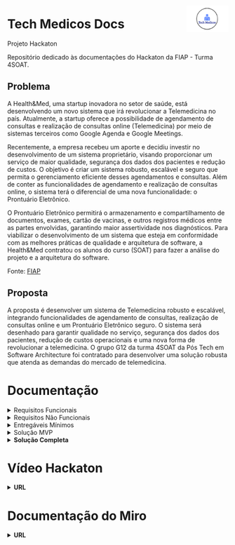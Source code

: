 <p dir="auto"><img src="https://github.com/g12-4soat/techmedicos-iac/blob/main/docs/Imagem/logo-techmedicos.png" alt="TECHMEDICOS" title="TECHMEDICOS" align="right" height="60" style="max-width: 100%;"></p>

# Tech Medicos Docs
Projeto Hackaton

Repositório dedicado às documentações do Hackaton da FIAP - Turma 4SOAT.

## Problema

A Health&Med, uma startup inovadora no setor de saúde, está desenvolvendo um novo sistema que irá revolucionar a Telemedicina no país. Atualmente, a startup oferece a possibilidade de agendamento de consultas e realização de consultas online (Telemedicina) por meio de sistemas terceiros como Google Agenda e Google Meetings. 

Recentemente, a empresa recebeu um aporte e decidiu investir no desenvolvimento de um sistema proprietário, visando proporcionar um serviço de maior qualidade, segurança dos dados dos pacientes e redução de custos. O objetivo é criar um sistema robusto, escalável e seguro que permita o gerenciamento eficiente desses agendamentos e consultas. Além de conter as funcionalidades de agendamento e realização de consultas online, o sistema terá o diferencial de uma nova funcionalidade: o Prontuário Eletrônico. 

O Prontuário Eletrônico permitirá o armazenamento e compartilhamento de documentos, exames, cartão de vacinas, e outros registros médicos entre as partes envolvidas, garantindo maior assertividade nos diagnósticos.
Para viabilizar o desenvolvimento de um sistema que esteja em conformidade com as melhores práticas de qualidade e arquitetura de software, a Health&Med contratou os alunos do curso (SOAT) para fazer a análise do projeto e a arquitetura do software.

<p dir="auto">Fonte: <a href="https://www.fiap.com.br/" rel="nofollow">FIAP</a></p>

## Proposta

A proposta é desenvolver um sistema de Telemedicina robusto e escalável, integrando funcionalidades de agendamento de consultas, realização de consultas online e um Prontuário Eletrônico seguro. O sistema será desenhado para garantir qualidade no serviço, segurança dos dados dos pacientes, redução de custos operacionais  e uma nova forma de revolucionar a telemedicina. O grupo G12 da turma 4SOAT da Pós Tech em Software Architecture foi contratado para desenvolver uma solução robusta que atenda as demandas do mercado de telemedicina.

# Documentação

<details>
  <summary>Requisitos Funcionais</summary>

  ## Entregáveis

1. <b>Autenticação do Usuário (Médico)</b>:
    - O sistema deve permitir que o médico faça login usando o número de CRM e uma senha.
2. <b>Cadastro/Edição de Horários Disponíveis (Médico)</b>:
    - O sistema deve permitir que o médico faça login usando o número de CRM e uma senha.
3. <b>Aceite ou Recusa de Consultas Médicas (Médico)</b>:
    - O médico deve poder aceitar ou recusar consultas médicas agendadas.
4. <b>Autenticação do Usuário (Paciente)</b>:
    - O sistema deve permitir que o paciente faça login usando um e-mail, CPF e uma senha.
5. <b>Busca por Médicos (Paciente)</b>:
    - O sistema deve permitir que o paciente visualize a lista de médicos disponíveis, utilizando filtros como especialidade, distância (em kms) e avaliação.
6. <b>Agendamento de Consultas (Paciente)</b>:
    - Após selecionar o médico, o paciente deve poder visualizar a agenda do médico e o valor da consulta, e efetuar o agendamento.
    - O usuário paciente poderá cancelar a consulta mediante justificativa.
7. <b>Teleconsulta</b>:
    - A consulta agendada deve criar um link de reunião online de duração padrão de 50 minutos que será utilizado pelo usuário e pelo médico no dia da consulta.
8. <b>Prontuário Eletrônico</b>
    - <b>Acesso e Upload</b>:
      - O paciente deve poder acessar seu prontuário eletrônico e fazer o upload de arquivos, como exames e laudos médicos.
    - <b>Gestão de Compartilhamento</b>:
      - O paciente deve poder compartilhar seu prontuário com médicos, definindo quais arquivos ou grupos de arquivos serão acessíveis e por quanto tempo.

<p dir="auto">Fonte: <a href="https://www.fiap.com.br/" rel="nofollow">FIAP</a></p>
</details>

<details>
  <summary>Requisitos Não Funcionais</summary>

   ## Entregáveis
- <b>Alta Disponibilidade</b>:
  - O sistema deve estar disponível 24/7 devido à sua natureza crítica no setor de saúde.
- <b>Escalabilidade</b>:
  - O sistema deve ser capaz de lidar com alta demanda, especialmente para profissionais muito procurados.
  - O sistema deve suportar até 20.000 usuários simultâneos em horários de pico.
- <b>Segurança</b>:
  - O prontuário eletrônico deve possuir alta camada de segurança para prevenir falhas no compartilhamento de documentos.
  - A proteção dos dados sensíveis dos pacientes deve seguir as melhores práticas de segurança da informação.

<p dir="auto">Fonte: <a href="https://www.fiap.com.br/" rel="nofollow">FIAP</a></p>
</details>

<details>
  <summary>Entregáveis Mínimos</summary>
  
  ## Requisitos
  1. **Desenho da Solução MVP**
      - O sistema deve estar disponível 24/7 devido à sua natureza crítica no setor de saúde.
      - Descrição de como os requisitos não funcionais serão atendidos.

  2. **Demonstração da Infraestrutura na Cloud**
      - Mostrando a aplicação funcionando na infraestrutura de nuvem, com exemplos de uso real (como chamadas de API).

  3. **Demonstração da Infraestrutura na Cloud**
      - Explicação e demonstração do pipeline de deploy da aplicação.

  4. **Demonstração do MVP**: Aplicação executando na nuvem, os itens de 1 a 6 dos requisitos funcionais, contemplando:
      - Autenticação do Usuário (Médico).
      - Cadastro/Edição de Horários Disponíveis (Médico).
      - Aceite ou Recusa de Consultas Médicas (Médico).
      - Autenticação do Usuário (Paciente).
      - Busca por Médicos (Paciente).
      - Agendamento de Consultas (Paciente).

 <p dir="auto">Fonte: <a href="https://www.fiap.com.br/" rel="nofollow">FIAP</a></p>   
</details>

<details>
  <summary>Solução MVP</summary>

  ## Arquitetura Sistêmica
A aplicação possuí atualmente uma estrutura monolítica que está modularizada, visando como objetivo implementar uma estrutura de micro serviços no decorrer do projeto. Utilizamos o Github para gerenciar todo o código fonte, implementando automações CI/CD através do Github Actions. Além disso, fazemos uso do DockerHub como Container Registry para gerenciar as imagens de containers do projeto e Terraform para realizar o provisionamento da infrestrutura como código. Todos os nossos serviços internos são gerenciados pelo Cloud AWS, que realiza a orquestração de todos os recursos da aplicação.

- <b>API</b>: Tem como responsabilidade o recebimento e envio de requisições REST para a aplicação Tech Médicos, através do recurso EKS da Cloud AWS. A API facilita a integração e a comunicação entre usuários e a plataforma hospedada no Amazon EKS, garantindo uma experiência de uso eficiente e confiável para os clientes da aplicação.
- <b>Auth</b>: Serviço responsável pela autenticação do usuário via JWT, no qual utiliza Lambda Auth que faz a comunicação com Cognito. Este serviço garante a segurança das credenciais dos usuários, facilitando o acesso controlado aos recursos da aplicação e proporcionando uma experiência de usuário fluida e protegida.
- <b>Dynamo DB</b>: Banco de dados não relacional cuja responsabilidade é cuidar do armazenamento de dados. O DynamoDB oferece escalabilidade sob demanda, baixa latência e alta disponibilidade, sendo ideal para a aplicação Tech Medicos que necessita de um armazenamento confiável e eficiente na nuvem.

  <img src="https://github.com/g12-4soat/techmedicos-docs/blob/main/Imagens/TechMedicosArchitectureMVP-arch-system.png" style="max-width: 100%;">
  
  ## Arquitetura Monolítica Modular
Optamos por uma arquitetura monolítica modular, pois é o tipo arquitetônico mais adequado para um projeto MVP. Essa arquitetura visa demonstrar os recursos utilizados na AWS pelo projeto Tech Médicos.

- <b>AWS Cloud</b>: A AWS Cloud é uma infraestrutura global de serviços de computação em nuvem oferecida pela Amazon Web Services (AWS). Fornece uma plataforma robusta e escalável para hospedar aplicativos, armazenar dados e executar operações de computação sem a necessidade de investimentos significativos em infraestrutura física. A AWS Cloud permite às empresas escalar recursos conforme a demanda, aumentar a agilidade operacional e reduzir custos de manutenção de hardware.
    
- <b>Região da Nuvem AWS</b>: Uma Região da AWS é uma área geográfica que contém várias Zonas de Disponibilidade (AZs) da AWS, onde os serviços da AWS são hospedados. Cada Região é composta por duas ou mais AZs isoladas fisicamente, que são conectadas por redes de baixa latência. A escolha da Região da AWS é importante para garantir baixa latência e alta disponibilidade dos serviços, além de cumprir requisitos de conformidade e residência de dados. Na aplicação Tech Medicos optamos em hospedar os recursos na região us-east-1 na Virgínia do Norte, que é a região mais ecônomica da AWS.
    
- <b>VPC AWS (Amazon Virtual Private Cloud)</b>: A Amazon Virtual Private Cloud (VPC) é um serviço que permite criar uma rede virtual isolada na AWS. Ela possibilita que você configure um ambiente de rede personalizado, incluindo subnets, tabelas de rotas e gateways, e controle completamente o tráfego de entrada e saída. A VPC é essencial para separar recursos de aplicativos em diferentes redes, implementar políticas de segurança personalizadas e conectar a rede local à nuvem de forma segura e controlada. Devido a uma limitação na utilização de recursos do AWS Academy consumimos a VPC padrão do ambiente. 
  
- <b>Zona de Disponibilidade (AZ - Availability Zone)</b>: Uma Zona de Disponibilidade (AZ) é um data center ou grupo de data centers da AWS em uma Região específica. Cada AZ é isolada para proteção contra falhas em outras AZs, garantindo que aplicativos e dados permaneçam disponíveis mesmo em casos de falha de hardware ou manutenção planejada. As AZs são fundamentais para implementar arquiteturas de alta disponibilidade e tolerância a falhas em sistemas distribuídos na AWS Cloud.

- <b>Subnets</b>: Subnets são segmentos de uma VPC onde você pode lançar recursos como instâncias EC2, bancos de dados RDS, entre outros. Elas são essenciais para organizar e gerenciar a rede dentro da infraestrutura da AWS.
  - <b>Subnets Públicas</b>: As subnets públicas estão configuradas para ter acesso direto à Internet através de um Gateway de Internet. São utilizadas para hospedar recursos que precisam de conectividade direta com a Internet, como servidores web ou aplicativos que precisam ser acessíveis publicamente. Isso permite que os recursos nas subnets públicas recebam tráfego da Internet e respondam diretamente aos pedidos externos.
  - <b>Subnet Privada</b>: Subnets privadas não têm acesso direto à Internet. Elas dependem de um NAT Gateway ou NAT Instance para acessar recursos externos, como atualizações de software ou integrações com serviços na Internet. As subnets privadas são usadas para hospedar recursos sensíveis que não devem ser acessíveis publicamente, aumentando a segurança ao restringir o acesso direto a esses recursos.
  - <b>Diferença entre Subnets Públicas e Privadas</b>: A principal diferença entre subnets públicas e privadas reside na acessibilidade à Internet. Subnets públicas permitem acesso direto à Internet, enquanto subnets privadas dependem de um gateway NAT para acesso externo. Essa distinção permite aos administradores de sistema controlar o tráfego e gerenciar a exposição de aplicativos e dados, garantindo que recursos sensíveis permaneçam protegidos contra acessos não autorizados.

- <b>API Gateway</b>: O API Gateway é utilizado para criar, publicar, manter, monitorar e proteger as APIs Tech Medicos de forma segura. É essencial para fornecer pontos de acesso seguros e escaláveis para os serviços Tech Medicos, permitindo gerenciar autorizações, limitações de taxa e transformações de dados, entre outros.
  - <b>API Gateway da Lambda Auth</b>: Tem como responsabilidade gerenciar o serviço de autorização e autenticação da aplicação Tech Medicos.
  - <b>API Gateway da API Tech Medicos</b>: Lida com o mapeamento dos endpoints internos da aplicação Tech Medicos.

- <b>AWS Lambda</b>: AWS Lambda é necessária para realizar processamento de eventos de forma escalável e sem preocupações com a infraestrutura subjacente, sendo reutilizável também na execução de microserviços, processamento de dados em tempo real, entre outras aplicações. Responsável pelo engine do serviço de autorização e autenticação do usuário na aplicação Tech Medicos, tendo comunicação direta com o serviço responsável pelas ações de segurança de acesso do usuário.
  
- <b>Amazon Cognito</b>: Amazon Cognito é um serviço de autenticação, autorização e gerenciamento de usuários para aplicativos web e móveis. Oferece integração com provedores de identidade externos e permite criar pools de usuários para autenticação segura, gestão de perfis e sincronização de dados. Serviço que lida com gerenciamento de maneira geral da aplicação Tech Medicos, como por exemplo segregação por pools de usuários paciente e médico.

- <b>AWS Secrets Manager</b>: AWS Secrets Manager ajuda a proteger o acesso a informações sensíveis, como senhas, chaves de API e certificados. Permite gerenciar, rotacionar e recuperar esses segredos de forma segura, essencial para sistemas que necessitam armazenar e acessar informações confidenciais de forma centralizada. Armazena informações sensíveis que são cruciais para o funcionamento total da aplicação.

- <b>VPC Link</b>: O VPC Link é um serviço que permite integrar APIs privadas hospedadas em uma Amazon Virtual Private Cloud (VPC) com o API Gateway da AWS. Ele proporciona conectividade segura e direta entre o API Gateway e os recursos privados na VPC, permitindo que aplicativos acessem serviços internos de forma controlada e protegida, sem expor esses recursos diretamente à Internet. Isso é essencial para manter a segurança e a integridade dos dados ao permitir a comunicação segura entre sistemas externos e internos dentro de uma infraestrutura VPC. 

- <b>Load Balancer</b>: Load Balancer é um serviço que distribui o tráfego de entrada de aplicações entre múltiplas instâncias, garantindo alta disponibilidade e escalabilidade. Existem diferentes tipos de Load Balancers na AWS Cloud.
  - <b>Elastic Load Balancing (ELB)</b>: Balanceia automaticamente o tráfego de entrada entre múltiplas instâncias EC2, garantindo que a carga seja distribuída de forma equilibrada e eficiente.
  - <b>Application Load Balancer (ALB)</b>: Ideal para rotear tráfego para múltiplos destinos baseados em conteúdo em nível de aplicação (como HTTP/HTTPS), como a aplicação Tech Medicos.
  - <b>Network Load Balancer (NLB)</b>: Distribui o tráfego TCP/UDP para instâncias EC2 em nível de rede, adequado para cargas de trabalho que requerem alta taxa de transferência e baixa latência.

- <b>Amazon EKS (Elastic Kubernetes Service)</b>: Amazon EKS facilita a execução de aplicativos Kubernetes na AWS, gerenciando a infraestrutura necessária para clusters Kubernetes. É utilizado na orquestração de contêineres escalável, permitindo implementar, gerenciar e escalar a aplicação Tech Medicos de maneira contêinerizados com facilidade.
  
- <b>Amazon EC2 (Elastic Compute Cloud)<b>: Serviço da AWS Cloud que oferece capacidade computacional escalável na nuvem. Permite aos usuários provisionar e dimensionar facilmente instâncias de servidores virtuais conforme necessário. O EC2 é amplamente utilizado em sistemas para hospedar aplicativos, executar cargas de trabalho computacionais, processar dados em lotes, entre outras tarefas. Sua flexibilidade permite escolher tipos de instâncias com diferentes recursos computacionais, memória e armazenamento, adaptando-se às necessidades específicas de cada aplicação. O EC2 proporciona controle completo sobre o ambiente de execução da aplicação Tech Medicos, facilitando a implementação e a administração de infraestruturas complexas de maneira eficiente na nuvem.

- <b>Dynamo DB</b>: Serviço de banco de dados NoSQL totalmente gerenciado pela AWS Cloud. Ele oferece armazenamento de dados de baixa latência e alto desempenho, escalabilidade automática e suporte integrado para replicação multi-região. DynamoDB é recomendado para aplicações que precisam de acesso rápido e previsível a grandes volumes de dados, como a aplicação Tech Medicos. Sua flexibilidade e capacidade de dimensionamento automático tornam-no adequado para cenários onde a escalabilidade e a disponibilidade são críticas, permitindo aos desenvolvedores focar no desenvolvimento de aplicativos sem se preocupar com a infraestrutura do banco de dados.

- <b>AWS S3 (Amazon Simple Storage Service)</b>: É um serviço de armazenamento de objetos altamente escalável e durável. Ele é projetado para armazenar e recuperar qualquer quantidade de dados de forma segura através da internet. O S3 é para armazenamento de dados estáticos de websites, arquivos de mídia, dados de logs, outros tipos de dados não estruturados e backups, como por exemplo, a aplicação Tech Medicos que armazena o arquivo tf.state do Terraform que contém o estado atual da infraestrutura gerenciada e registra informações sobre os recursos provisionados na AWS Cloud. O S3 oferece alta disponibilidade, redundância de dados em várias zonas de disponibilidade, e integração fácil com outros serviços AWS Cloud, tornando-se uma solução robusta para gerenciamento e armazenamento de dados na nuvem da aplicação Tech Medicos.

- <b>IAM Role (Identity and Access Management)</b>: IAM Roles são usados para conceder permissões seguras e temporárias para entidades que precisam acessar recursos AWS. Eles são essenciais para garantir a segurança e a conformidade na aplicação Tech Medicos, permitindo gerenciar o acesso a recursos de forma granular e segura. Na aplicação Tech Medicos utiliza o LabRole padrão do AWS Academy.

- <b>Amazon CloudWatch</b>: Amazon CloudWatch é um serviço de monitoramento e observabilidade do Tech Medicos que coleta e acompanha métricas, logs e eventos em tempo real. É usado para monitorar a saúde e o desempenho da aplicação, detectar e diagnosticar problemas, e tomar ações automatizadas com base em condições definidas.
  
  <img src="https://github.com/g12-4soat/techmedicos-docs/blob/main/Imagens/TechMedicosArchitectureMVP-aws-micro-service.png" alt="TECHLANCHES" title="TECHLANCHES" style="max-width: 100%;">

- <b>Estimativa de custos AWS </b>: https://github.com/g12-4soat/techmedicos-docs/blob/main/docs/TechMedicos%20-%20MVP%20-%20Calculadora%20de%20Pre%C3%A7os%20da%20AWS.pdf
</details>
<details>
  <summary>Solução Completa</summary>

   ## Arquitetura Sistêmica
A aplicação completa terá uma estrutura em microserviços, que representa a evolução da estrutura do MVP, que é um monólito modularizado. Para a solução completa, todos os recursos implementados no MVP serão reutilizados como Github, automações CI/CD com Github Actions, DockerHub como Container Registry, recursos implementados na AWS Cloud entre outros. Como novidades, introduzimos o SonarCloud para análise de código e cobertura de testes em todos os microserviços, o padrão SAGA para garantir a consistência e integridade dos dados com atomicidade na aplicação Tech Medicos, OWASP para aumentar a segurança, identificar e mitigar as vunerabilidades de seguranças conhecidas. A conformidade com a LGPD que visa garantir que o tratamento de dados seja realizado de forma transparente, segura e em conformidade com a legislação. O relátorio de RIPD para proporcionar uma visão clara e detalhada sobre como uma organização coleta, armazena, usa e protege os dados pessoais de indivíduos. Por fim, a evolução da arquitetura dentro do AWS Cloud com a utilização de novos recursos fundamentais para garantir que a aplicação Tech Medicos tenha alta disponibilidade, escalabilidade, segurança, resiliência, observabilidade e monitoramento. 
 
- <b>AWS EKS</b>: O microserviço de consulta será responsável pelo gerenciamento completo das consultas incluindo agendamentos, busca por médicos, histórico de consultas e outras funcionalidades. O serviço de gestão de médicos cuidará da agenda, horários e disponibilidade dos profissionais de medicina com funcionalidades de cadastro e edição de agenda médica. O prontuário funcionará como o núcleo central dos dados do paciente, armazenando informações pessoais, registros médicos, exames e diagnósticos. O serviço de usuário será responsável por auxiliar no controle de acesso, gerenciando diferentes tipos de usuários na aplicação Tech Médicos e contém um Service Worker que tem como responsabilidade consumir a fila ReversaoCadastroUsuario pelo serviço de usuário para realizar a reversão do cadastro de usuário. Além disso, um microserviço dedicado ao gerenciamento de filas do RabbitMQ que irá auxiliar em todo o processo operacional dentro da aplicação Tech Medicos.

- <b>Dynamo DB</b>: Optamos por utilizar DynamoDB em todos os microserviços da aplicação Tech Médicos devido à sua capacidade de escalabilidade sob demanda, baixa latência e alta disponibilidade. Integramos o DynamoDB nos microserviços de consulta, prontuário, usuário, gestão médica e inativação de usuário, também adicionamos o DAX no microserviço de gestão médica que é um serviço de cache que melhora o desempenho de leitura de bancos de dados NoSQL em memória. No caso dos microserviços relacionados às filas do RabbitMQ, não consideramos necessária essa implementação.

- <b>AWS S3</b>:  O Amazon S3 é um serviço altamente escalável e durável de armazenamento de objetos, projetado para guardar e recuperar grandes volumes de dados de maneira segura pela internet. No microserviço de prontuário, o S3 será utilizado para armazenar os arquivos dos pacientes no prontuário clínico.

- <b>AWS Lambda</b>: Para as Lambdas, implementamos diferentes serviços na aplicação Tech Medicos:
  - <b>Cadastro</b>: Responsável pelo registro do usuário na base de dados de usuário e no AWS Cognito.
  - <b>Auth</b>: Utiliza o AWS Cognito para validar o acesso do usuário paciente ou médico. 
  - <b>Inativação</b>: Garante que o usuário possa inativar seus dados a qualquer momento, seguindo as diretrizes da LGPD.
  - <b>Notificações</b>: Serviço que gerencia o envio de notificações aos usuários, utilizando o AWS SES.
  - <b>Telemedicina</b>: Integra com o Google Workspace para gerar a teleconsulta do paciente.
    
  <p>
    Essas funções Lambdas são essenciais para o funcionamento integrado e seguro da aplicação, atendendo às necessidades específicas dos usuários e cumprindo com as normas de segurança e privacidade estabelecidas.
  </p>

  <img src="https://github.com/g12-4soat/techmedicos-docs/blob/main/Imagens/TechMedicosArchitecture-arch-system.png" style="max-width: 100%;">
  
  ## Arquitetura Microserviços

  Optamos por uma arquitetura de microserviços pois oferece diversos benefícios significativos para a aplicação Tech Medicos. Microserviços dividem a aplicação em componentes independentes e autônomos, cada um focado em realizar uma função específica. Isso proporciona maior flexibilidade no desenvolvimento, permitindo que as equipes do projeto trabalhem de forma independente em cada microserviço. Além disso, os microserviços facilitam a escalabilidade, pois cada serviço pode ser dimensionado individualmente conforme a necessidade. Isso resulta em melhor desempenho e utilização eficiente de recursos. Outro benefício é a resiliência, já que falhas em um microserviço não afetam necessariamente toda a aplicação Tech Medicos, aumentando a disponibilidade do sistema como um todo. Por fim, os microserviços promovem uma arquitetura mais modular e fácil de manter, facilitando a implementação de atualizações e melhorias contínuas na aplicação. A seguir, serão apresentados todos os recursos adicionais na solução completa, ressaltando que todos os recursos existentes no MVP serão reutilizados. Isso garante uma aplicação totalmente sustentável e preparada para expansões futuras.

- <b>AWS Shield</b>: O AWS Shield é um serviço de proteção contra ataques distribuídos de negação de serviço (DDoS) que protege aplicação Tech Medicos na AWS Cloud. Detecta e mitiga automaticamente ataques DDoS direcionados a recursos como ELB (Elastic Load Balancing), CloudFront e Amazon Route 53. O AWS Shield Standard é oferecido gratuitamente para todos os clientes da AWS, enquanto o AWS Shield Advanced oferece proteção mais avançada e suporte dedicado.

- <b>AWS WAF (Web Application Firewall)</b>: O AWS WAF é um firewall de aplicação web que ajuda a proteger a aplicação Tech Medicos contra vulnerabilidades comuns de segurança, como injeção de SQL e cross-site scripting (XSS). Ele permite configurar regras personalizadas para controlar o acesso às suas aplicações web. O AWS WAF pode ser integrado com serviços como o Amazon CloudFront e o Application Load Balancer para filtrar e monitorar o tráfego HTTP e HTTPS.

- <b>CloudFront</b>: O Amazon CloudFront é um serviço de CDN (Content Delivery Network) que distribui conteúdo estático e dinâmico, como imagens, vídeos, scripts e arquivos HTML, para usuários finais com baixa latência e alto throughput. Melhora a velocidade de entrega do conteúdo ao armazená-lo em cache em locais de edge nodes ao redor do mundo. O CloudFront é comumente usado para melhorar a performance e reduzir a carga de servidores de origem, além de proporcionar maior segurança e escalabilidade para a aplicação Tech Medicos.

- <b>Amazon Cognito</b>: Amazon Cognito é um serviço de autenticação, autorização e gerenciamento de usuários para aplicativos web e móveis. Oferece integração com provedores de identidade externos e permite criar pools de usuários para autenticação segura, gestão de perfis e sincronização de dados. Serviço que lida com gerenciamento de maneira geral da aplicação Tech Medicos, como por exemplo segregação por pools de usuários paciente e médico. No Cognito da aplicação Tech Medicos também é utilizado o 2FA com o objetivo de aumentar a segurança ao exigir duas formas distintas de verificação para acessar uma conta e também realiza a comunicação com SES para envio de notificações via e-mail.

- <b>SES (Simple Email Service)</b>: Amazon SES é um serviço de e-mail escalável e econômico para envio e recebimento de e-mails. É usado para integrar e-mails transacionais e de marketing com aplicativos na AWS, garantindo entrega confiável de e-mails para usuários finais. O SES oferece flexibilidade para personalizar conteúdo de e-mail, monitorar estatísticas de entrega e gerenciar listas de destinatários, sendo ideal para a aplicação Tech medicos que precisam de comunicação por e-mail automatizada e eficiente. O SES mantém comunicação com o Cognito para auxiliar no processo de autentição e autorização do usuário.

- <b>AWS Lambda</b>: AWS Lambda é necessária para realizar processamento de eventos de forma escalável e sem preocupações com a infraestrutura subjacente, sendo reutilizável também na execução de microserviços, processamento de dados em tempo real, entre outras aplicações. Responsável pelo engine do serviço de autorização e autenticação do usuário na aplicação Tech Medicos, tendo comunicação direta com o serviço responsável pelas ações de segurança de acesso do usuário.
  - <b>Cadastro</b>: Responsável pelo registro do usuário na base de dados de usuário e no AWS Cognito.
  - <b>Auth</b>: Utiliza o AWS Cognito para validar o acesso do usuário paciente ou médico que estaram segregados por grupos de tipo de usuário dentro user-pool.
  - <b>Inativação</b>: Garante que o usuário possa inativar seus dados a qualquer momento, seguindo as diretrizes da LGPD. Um DynamoDB será utilizado para registrar as solicitações de inativação na base de dados. 
  - <b>Notificações</b>: Serviço que gerencia o envio de notificações aos usuários, utilizando o AWS SES. Responsável por consumir a fila de notificações do RabbitMQ no EKS e enviar as mensagens para seus destinatários.
  - <b>Telemedicina</b>: Integra com o Google Workspace para gerar a teleconsulta do paciente. Será responsável por integrar com o Google Meet para gerar a teleconsulta e com o Google Agenda para adicionar o agendamento da consulta na agenda do usuário.

- <b>Load Balancer</b>: Load Balancer é um serviço que distribui o tráfego de entrada de aplicações entre múltiplas instâncias, garantindo alta disponibilidade e escalabilidade. Na aplicação Tech Médicos, foi implementado um Load Balancer para cada microserviço, com o objetivo de manter a independência e o gerenciamento separado entre eles.

- <b>AWS EKS</b>: O microserviço de consulta será responsável pelo gerenciamento completo das consultas, incluindo agendamentos, histórico e outras funcionalidades. O serviço de gestão de médicos cuidará da agenda, horários e disponibilidade dos profissionais de medicina. O prontuário funcionará como o núcleo central dos dados do paciente, armazenando informações pessoais, registros médicos, exames e diagnósticos. O serviço de usuário será responsável por auxiliar no controle de acesso, gerenciando diferentes tipos de usuários na aplicação Tech Médicos e contém um Service Worker que tem como responsabilidade consumir a fila ReversaoCadastroUsuario pelo serviço de usuário para realizar a reversão do cadastro de usuário. Além disso, um microserviço dedicado ao gerenciamento de filas do RabbitMQ que irá auxiliar em todo o processo operacional dentro da plataforma.
  
  - <b>Consulta</b>:  O microserviço de consulta será responsável pelo gerenciamento completo das consultas incluindo agendamentos, busca por médicos, histórico de consultas e outras funcionalidades. Um DynamoDB será utilizado para registrar as solicitações de agendamento de consulta e consumirá a Secret Manager para auxiliar no processo de autenticação e autorização do usuário dentro da aplicação e por fim um EC2 para provisionar a capacidade computacional.
  - <b>Gestão de Médicos</b>: O serviço de gestão de médicos cuidará da agenda, horários e disponibilidade dos profissionais de medicina com funcionalidades de cadastro e edição de agenda médica. Um DynamoDB será utilizado para registrar as solicitações de agendamento de consulta e consumirá a Secret Manager para auxiliar no processo de autenticação e autorização do usuário dentro da aplicação e por fim um EC2 para provisionar a capacidade computacional.
  - <b>Prontuário</b>:  O prontuário funcionará como o núcleo central dos dados do paciente, armazenando informações pessoais, registros médicos, exames e diagnósticos com funcionalidade como upload de arquivos e compartilhamento de arquivos. O DynamoDB será utilizado para registrar as solicitações de agendamento de consultas e integrará com o Secrets Manager para auxiliar na autenticação e autorização do usuário na aplicação. Um EC2 para provisionar a capacidade computacional necessária. O S3 será responsável pelo armazenamento dos arquivos clínicos, e o KMS será utilizado para criar e gerenciar chaves de criptografia, garantindo a proteção dos dados.
  - <b>Usuário</b>:  O serviço de usuário será responsável por auxiliar no controle de acesso, gerenciando diferentes tipos de usuários na aplicação Tech Médicos. Um DynamoDB será utilizado para registrar as solicitações de agendamento de consulta e consumirá a Secret Manager para auxiliar no processo de autenticação e autorização do usuário dentro da aplicação e por fim um EC2 para provisionar a capacidade computacional.
  - <b>RabbitMQ</b>: Serviço que faz gerenciamento de filas do RabbitMQ que irá auxiliar em todo o processo operacional dentro da aplicação Tech Medicos. Este serviço contém as seguintes filas:
    - <b>ConsultaAtualiza</b>, gerencia os status das consultas;
    - <b>Notificações</b>, consumida pela Lambda de notificações para realizar o envio de e-mails;
    - <b>TelemedicinaGerada</b>, recebe o link da telemedicina gerada e é consumida pelo serviço de consulta.
    - <b>ReversaoCadastroUsuario</b>, consumida pelo serviço de usuário para realizar a reversão do cadastro de usuário.

- <b>Dynamo DB</b>: Serviço de banco de dados NoSQL totalmente gerenciado pela AWS Cloud. Integramos o DynamoDB nos microserviços de consulta, prontuário, usuário, gestão médica e inativação de usuário, também adicionamos o DAX no microserviço de gestão médica que é um serviço de cache que melhora o desempenho de leitura de bancos de dados NoSQL em memória.

- <b>AWS DAX (Amazon DynamoDB Accelerator)</b>: AWS DAX é um serviço de cache para Amazon DynamoDB que acelera a performance de leitura de bancos de dados NoSQL em memória. Ele reduz a latência de acesso a dados e melhora a escalabilidade do DynamoDB ao fornecer cache de consultas frequentes. O DAX é usado para melhorar o desempenho de aplicativos que requerem acesso rápido e consistente aos dados armazenados no DynamoDB, sem comprometer a durabilidade e a integridade dos dados. Utilizado no conexto de gestão de médicos para atender ao requisito não funcional de escalabilidade referente a alta demanda pelos profissionais mais procurados da aplicação Tech Medicos. 

- <b>AWS S3</b>:  O Amazon S3 é um serviço altamente escalável e durável de armazenamento de objetos, projetado para guardar e recuperar grandes volumes de dados de maneira segura pela internet. No microserviço de prontuário, o S3 será utilizado para armazenar os arquivos dos pacientes no prontuário clínico. Além disso, o S3 também armazenará o arquivo tf.state do Terraform, que contém o estado atual da infraestrutura gerenciada e registra informações sobre os recursos provisionados na AWS Cloud, nos arquivos techmedicos-terraform-infra e techmedicos-terraform-gateway, e possuí um KMS para criptografar os arquivos clínicos dos pacientes.

- <b>AWS KMS (AWS Key Management Service)</b>: AWS KMS é um serviço de gerenciamento de chaves que permite criar e controlar o uso de chaves de criptografia para proteger dados e gerenciar sua integridade. Ele facilita a criação e rotação automática de chaves de criptografia, integração com outros serviços AWS para criptografar dados armazenados e transitórios, e oferece controle granular sobre quem pode acessar e usar as chaves. Utilizado no contexto de prontuário para realizar a proteção dos arquivos clinicos de seus pacientes.

  <img src="https://github.com/g12-4soat/techmedicos-docs/blob/main/Imagens/TechMedicosArchitecture-aws-micro-service.png" alt="TECHLANCHES" title="TECHLANCHES" style="max-width: 100%;">

  ## SAGA
  
SAGA é um padrão de design utilizado em sistemas distribuídos para gerenciar transações que envolvem múltiplos serviços. Em vez de executar uma transação longa e complexa em uma única etapa, o padrão divide a transação em uma sequência de operações menores e independentes. Se uma operação falhar, o padrão garante a execução de compensações para reverter as mudanças realizadas pelas operações anteriores, garantindo consistência e integridade dos dados. Esse método melhora a confiabilidade e a resiliência do sistema, facilitando a gestão de transações em ambientes distribuídos.

<b>Saga Coreografada</b>: O objetivo da saga coreografada é coordenar transações distribuídas de forma descentralizada, onde cada serviço participa e comunica o progresso ou falhas, promovendo autonomia entre serviços e evitando um ponto único de falha.

<b>Justificativa</b>: Optamos pelo padrão de Saga coreografada em nosso sistema de microserviços pelos seguintes motivos.

1. **Simplicidade e Menor Sobrecarga de Gerenciamento**: Com poucos serviços e uma equipe única de manutenção, a coreografia é mais simples de implementar e gerenciar.
   
2. **Descentralização e Independência dos Serviços**: Cada serviço reage a eventos de forma autônoma, facilitando o desenvolvimento, a implantação e a escalabilidade independentes.

3. **Redução de Acoplamento**: A comunicação por eventos promove um baixo acoplamento entre serviços, permitindo modificações e evoluções sem impactos significativos em outros componentes.

4. **Escalabilidade e Resiliência**: A ausência de um orquestrador central elimina pontos únicos de falha e melhora a capacidade de resposta sob alta carga.

5. **Ajuste ao Tamanho e Complexidade do Projeto**: Para nosso contexto, com um número limitado de serviços, a coreografia evita a sobrecarga de um orquestrador central, proporcionando uma solução proporcionalmente adequada.

  <img src="https://github.com/g12-4soat/techlanches-docs/blob/main/docs/fase5/TechLanchesArchitecture-saga-coreografada.png" alt="TECHLANCHES" title="TECHLANCHES" style="max-width: 100%;">

- <b>Estimativa de custos AWS </b>: https://github.com/g12-4soat/techmedicos-docs/blob/main/docs/TechMedicos%20-%20Solu%C3%A7%C3%A3o%20Completa%20-%20Calculadora%20de%20Pre%C3%A7os%20da%20AWS.pdf
  
</details>

# Vídeo Hackaton
<details>
  <summary>URL</summary>
<p>Link para vídeo hackaton: https://www.youtube.com/watch?v=JCm7w4nOtRE </p>
<p>*Todas as justificativas, demonstrações do projeto e espeficicações gerais e aprofundadas também estão contidas no vídeo.</p>
</details>

# Documentação do Miro
<details>
  <summary>URL</summary>
<p>Link para a documentação do miro: https://miro.com/app/board/uXjVKy9CWhY=/?share_link_id=473372729787 </p>
</details>
